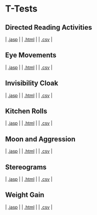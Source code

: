 #  T-Tests 



## Directed Reading Activities 
 | [.jasp](https://github.com/jasp-stats/jasp-data-library/raw/main/Directed%20Reading%20Activities/Directed%20Reading%20Activities.jasp) | | [.html](https://htmlpreview.github.io/?https://github.com/jasp-stats/jasp-data-library/blob/main/Directed%20Reading%20Activities/Directed_Reading_Activities.html) | | [.csv](https://raw.githubusercontent.com/jasp-stats/jasp-data-library/main/Directed%20Reading%20Activities/Directed%20Reading%20Activities.csv) |

## Eye Movements 
 | [.jasp](https://github.com/jasp-stats/jasp-data-library/raw/main/Eye%20Movements/Eye%20Movements.jasp) | | [.html](https://htmlpreview.github.io/?https://github.com/jasp-stats/jasp-data-library/blob/main/Eye%20Movements/Eye_Movements.html) | | [.csv](https://raw.githubusercontent.com/jasp-stats/jasp-data-library/main/Eye%20Movements/Eye%20Movements.csv) |

## Invisibility Cloak 
 | [.jasp](https://github.com/jasp-stats/jasp-data-library/raw/main/Invisibility%20Cloak/Invisibility%20Cloak.jasp) | | [.html](https://htmlpreview.github.io/?https://github.com/jasp-stats/jasp-data-library/blob/main/Invisibility%20Cloak/Invisibility_Cloak.html) | | [.csv](https://raw.githubusercontent.com/jasp-stats/jasp-data-library/main/Invisibility%20Cloak/Invisibility%20Cloak.csv) |

## Kitchen Rolls 
 | [.jasp](https://github.com/jasp-stats/jasp-data-library/raw/main/Kitchen%20Rolls/Kitchen%20Rolls.jasp) | | [.html](https://htmlpreview.github.io/?https://github.com/jasp-stats/jasp-data-library/blob/main/Kitchen%20Rolls/Kitchen_Rolls.html) | | [.csv](https://raw.githubusercontent.com/jasp-stats/jasp-data-library/main/Kitchen%20Rolls/Kitchen%20Rolls.csv) |

## Moon and Aggression 
 | [.jasp](https://github.com/jasp-stats/jasp-data-library/raw/main/Moon%20and%20Aggression/Moon%20and%20Aggression.jasp) | | [.html](https://htmlpreview.github.io/?https://github.com/jasp-stats/jasp-data-library/blob/main/Moon%20and%20Aggression/Moon_and_Aggression.html) | | [.csv](https://raw.githubusercontent.com/jasp-stats/jasp-data-library/main/Moon%20and%20Aggression/Moon%20and%20Aggression.csv) |

## Stereograms 
 | [.jasp](https://github.com/jasp-stats/jasp-data-library/raw/main/Stereograms/Stereograms.jasp) | | [.html](https://htmlpreview.github.io/?https://github.com/jasp-stats/jasp-data-library/blob/main/Stereograms/Stereograms.html) | | [.csv](https://raw.githubusercontent.com/jasp-stats/jasp-data-library/main/Stereograms/Stereograms.csv) |

## Weight Gain 
 | [.jasp](https://github.com/jasp-stats/jasp-data-library/raw/main/Weight%20Gain/Weight%20Gain.jasp) | | [.html](https://htmlpreview.github.io/?https://github.com/jasp-stats/jasp-data-library/blob/main/Weight%20Gain/Weight_Gain.html) | | [.csv](https://raw.githubusercontent.com/jasp-stats/jasp-data-library/main/Weight%20Gain/Weight%20Gain.csv) |